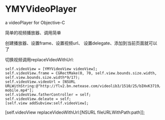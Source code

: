 # YMYVideoPlayer
a videoPlayer for Objective-C

简单的视频播放器、调用简单

创建播放器、设置frame、设置视频url、
设置delegate、添加到当前页面就可以了

切换视频调用replaceVideoWithUrl:



    self.videoView = [YMYVideoView videoView];
    self.videoView.frame = CGRectMake(0, 70, self.view.bounds.size.width, self.view.bounds.size.width*9/17);
    self.videoView.videoUrl = [NSURL URLWithString:@"http://flv2.bn.netease.com/videolib3/1510/25/bIHxK3719/SD/bIHxK3719-mobile.mp4"];
    self.videoView.fatherController = self;
    self.videoView.deleate = self;
    [self.view addSubview:self.videoView];



[self.videoView replaceVideoWithUrl:[NSURL fileURLWithPath:path]];
